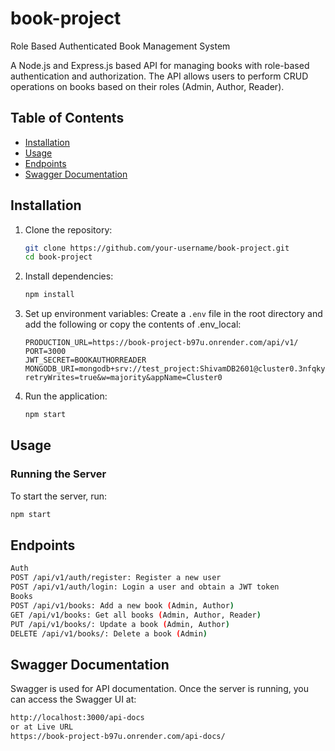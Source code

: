 # book-project
Role Based Authenticated Book Management System

A Node.js and Express.js based API for managing books with role-based authentication and authorization. The API allows users to perform CRUD operations on books based on their roles (Admin, Author, Reader).

## Table of Contents

- [Installation](#installation)
- [Usage](#usage)
- [Endpoints](#endpoints)
- [Swagger Documentation](#swagger-documentation)


## Installation

1. Clone the repository:
    ```bash
    git clone https://github.com/your-username/book-project.git
    cd book-project
    ```

2. Install dependencies:
    ```bash
    npm install
    ```

3. Set up environment variables:
    Create a `.env` file in the root directory and add the following or copy the contents of .env_local:
    ```env
    PRODUCTION_URL=https://book-project-b97u.onrender.com/api/v1/
    PORT=3000
    JWT_SECRET=BOOKAUTHORREADER
    MONGODB_URI=mongodb+srv://test_project:ShivamDB2601@cluster0.3nfqkym.mongodb.net/books?retryWrites=true&w=majority&appName=Cluster0

    ```

4. Run the application:
    ```bash
    npm start
    ```

## Usage

### Running the Server

To start the server, run:
```bash
npm start
```

## Endpoints
```bash
Auth
POST /api/v1/auth/register: Register a new user
POST /api/v1/auth/login: Login a user and obtain a JWT token
Books
POST /api/v1/books: Add a new book (Admin, Author)
GET /api/v1/books: Get all books (Admin, Author, Reader)
PUT /api/v1/books/: Update a book (Admin, Author)
DELETE /api/v1/books/: Delete a book (Admin)
```

## Swagger Documentation

Swagger is used for API documentation. Once the server is running, you can access the Swagger UI at:
```bash
http://localhost:3000/api-docs
or at Live URL
https://book-project-b97u.onrender.com/api-docs/
```

